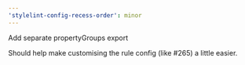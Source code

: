 ```yaml
---
'stylelint-config-recess-order': minor
---
```


Add separate propertyGroups export

Should help make customising the rule config (like #265) a little easier.
